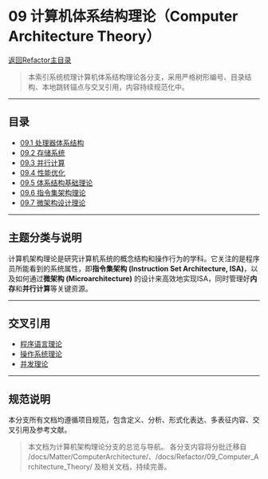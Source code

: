 # 09 计算机体系结构理论（Computer Architecture Theory）

[返回Refactor主目录](../README.md)

> 本索引系统梳理计算机体系结构理论各分支，采用严格树形编号、目录结构、本地跳转锚点与交叉引用，内容持续规范化中。

---

## 目录

- [09.1 处理器体系结构](./01_Processor_Architecture/README.md)
- [09.2 存储系统](./02_Memory_Systems/README.md)
- [09.3 并行计算](./03_Parallel_Computing/README.md)
- [09.4 性能优化](./04_Performance_Optimization/README.md)
- [09.5 体系结构基础理论](./09.1.01_计算机体系结构基础理论.md)
- [09.6 指令集架构理论](./09.1.02_指令集架构理论.md)
- [09.7 微架构设计理论](./09.1.03_微架构设计理论.md)

---

## 主题分类与说明

计算机架构理论是研究计算机系统的概念结构和操作行为的学科。它关注的是程序员所能看到的系统属性，即**指令集架构 (Instruction Set Architecture, ISA)**，以及如何通过**微架构 (Microarchitecture)** 的设计来高效地实现ISA，同时管理好**内存**和**并行计算**等关键资源。

---

## 交叉引用

- [程序语言理论](../08_Programming_Language_Theory/README.md)
- [操作系统理论](../10_Operating_System_Theory/README.md)
- [并发理论](../11_Concurrency_Theory/README.md)

---

## 规范说明

本分支所有文档均遵循项目规范，包含定义、分析、形式化表达、多表征内容、交叉引用及参考文献。

> 本文档为计算机架构理论分支的总览与导航。
> 各分支内容将分批迁移自 /docs/Matter/ComputerArchitecture/、/docs/Refactor/09_Computer_Architecture_Theory/ 及相关文档，持续完善。
